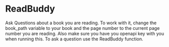 # ReadBuddy
Ask Questions about a book you are reading. To work with it, change the book_path variable to your book and the page number to the current page number you are reading.
Also make sure you have you openapi key with you when running this. To ask a question use the ReadBuddy function.
